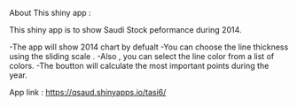 About This shiny app :

This shiny app is to show Saudi Stock peformance during 2014.

-The app will show 2014 chart by defualt
-You can choose the line thickness using the sliding scale .
-Also , you can select the line color from a list of colors.
-The boutton will calculate the most important points during the year.

App link : https://qsaud.shinyapps.io/tasi6/
